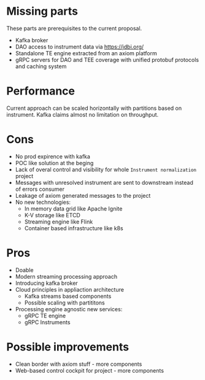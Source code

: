 # Missing parts

These parts are prerequisites to the current proposal.

* Kafka broker
* DAO access to instrument data via https://jdbi.org/
* Standalone TE engine extracted from an axiom platform
* gRPC servers for DAO and TEE coverage with unified protobuf protocols and caching system
  

# Performance

Current approach can be scaled horizontally with partitions based on instrument. Kafka claims almost no limitation on throughput.

# Cons

* No prod expirence with kafka
* POC like solution at the beging
* Lack of overal control and visibility for whole `Instrument normalization` project
* Messages with unresolved instrument are sent to downstream instead of errors consumer
* Leakage of axiom generated messages to the project
* No new technologies:
  * In memory data grid like Apache Ignite
  * K-V storage like ETCD
  * Streaming engine like Flink
  * Container based infrastructure like k8s 


# Pros
  
* Doable
* Modern streaming processing approach
* Introducing kafka broker
* Cloud principles in appliaction architecture
  * Kafka streams based components
  * Possible scaling with partititons
* Processing engine agnostic new services:
  * gRPC TE engine
  * gRPC Instruments


# Possible improvements

* Clean border with axiom stuff - more components
* Web-based control cockpit for project - more components
  